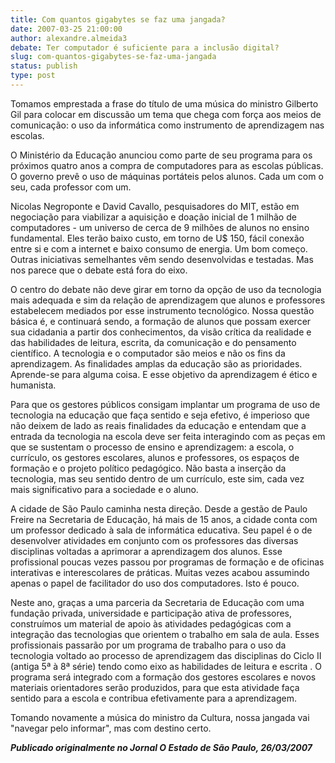 ```yaml
---
title: Com quantos gigabytes se faz uma jangada? 
date: 2007-03-25 21:00:00
author: alexandre.almeida3
debate: Ter computador é suficiente para a inclusão digital? 
slug: com-quantos-gigabytes-se-faz-uma-jangada
status: publish 
type: post
---
```


  
  
Tomamos emprestada a frase do título de uma música do ministro Gilberto Gil para colocar em discussão um tema que chega com força aos meios de comunicação: o uso da informática como instrumento de aprendizagem nas escolas.   
  
  
O Ministério da Educação anunciou como parte de seu programa para os próximos quatro anos a compra de computadores para as escolas públicas. O governo prevê o uso de máquinas portáteis pelos alunos. Cada um com o seu, cada professor com um.   
  
  
Nicolas Negroponte e David Cavallo, pesquisadores do MIT, estão em negociação para viabilizar a aquisição e doação inicial de 1 milhão de computadores - um universo de cerca de 9 milhões de alunos no ensino fundamental. Eles terão baixo custo, em torno de U$ 150, fácil conexão entre si e com a internet e baixo consumo de energia. Um bom começo. Outras iniciativas semelhantes vêm sendo desenvolvidas e testadas. Mas nos parece que o debate está fora do eixo.  
  
  
O centro do debate não deve girar em torno da opção de uso da tecnologia mais adequada e sim da relação de aprendizagem que alunos e professores estabelecem mediados por esse instrumento tecnológico. Nossa questão básica é, e continuará sendo, a formação de alunos que possam exercer sua cidadania a partir dos conhecimentos, da visão crítica da realidade e das habilidades de leitura, escrita, da comunicação e do pensamento científico. A tecnologia e o computador são meios e não os fins da aprendizagem. As finalidades amplas da educação são as prioridades. Aprende-se para alguma coisa. E esse objetivo da aprendizagem é ético e humanista.  
  
  
Para que os gestores públicos consigam implantar um programa de uso de tecnologia na educação que faça sentido e seja efetivo, é imperioso que não deixem de lado as reais finalidades da educação e entendam que a entrada da tecnologia na escola deve ser feita interagindo com as peças em que se sustentam o processo de ensino e aprendizagem: a escola, o currículo, os gestores escolares, alunos e professores, os espaços de formação e o projeto político pedagógico. Não basta a inserção da tecnologia, mas seu sentido dentro de um currículo, este sim, cada vez mais significativo para a sociedade e o aluno.   
  
  
A cidade de São Paulo caminha nesta direção. Desde a gestão de Paulo Freire na Secretaria de Educação, há mais de 15 anos, a cidade conta com um professor dedicado à sala de informática educativa. Seu papel é o de desenvolver atividades em conjunto com os professores das diversas disciplinas voltadas a aprimorar a aprendizagem dos alunos. Esse profissional poucas vezes passou por programas de formação e de oficinas interativas e interescolares de práticas. Muitas vezes acabou assumindo apenas o papel de facilitador do uso dos computadores. Isto é pouco.   
  
  
Neste ano, graças a uma parceria da Secretaria de Educação com uma fundação privada, universidade e participação ativa de professores, construímos um material de apoio às atividades pedagógicas com a integração das tecnologias que orientem o trabalho em sala de aula. Esses profissionais passarão por um programa de trabalho para o uso da tecnologia voltado ao processo de aprendizagem das disciplinas do Ciclo II (antiga 5ª à 8ª série) tendo como eixo as habilidades de leitura e escrita . O programa será integrado com a formação dos gestores escolares e novos materiais orientadores serão produzidos, para que esta atividade faça sentido para a escola e contribua efetivamente para a aprendizagem.   
  
Tomando novamente a música do ministro da Cultura, nossa jangada vai "navegar pelo informar", mas com destino certo.   
  
  
***Publicado originalmente no Jornal O Estado de São Paulo, 26/03/2007***
